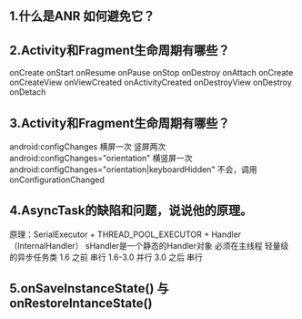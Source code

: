 ## 1.什么是ANR 如何避免它？

## 2.Activity和Fragment生命周期有哪些？
onCreate onStart onResume onPause onStop onDestroy 
onAttach onCreate onCreateView onViewCreated onActivityCreated onDestroyView onDestroy  onDetach

## 3.Activity和Fragment生命周期有哪些？
android:configChanges 横屏一次 竖屏两次
android:configChanges="orientation" 横竖屏一次
android:configChanges="orientation|keyboardHidden" 不会，调用onConfigurationChanged

## 4.AsyncTask的缺陷和问题，说说他的原理。
原理：SerialExecutor + THREAD_POOL_EXECUTOR + Handler（InternalHandler）
sHandler是一个静态的Handler对象 必须在主线程
轻量级的异步任务类
1.6 之前 串行
1.6-3.0  并行
3.0 之后 串行


## 5.onSaveInstanceState() 与 onRestoreIntanceState()